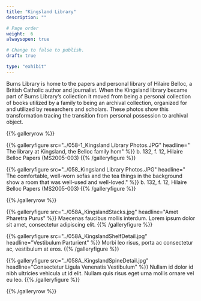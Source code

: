 ```yaml
---
title: "Kingsland Library"
description: ""

# Page order
weight:  6
alwaysopen: true

# Change to false to publish.
draft: true

type: "exhibit"
---
```

Burns Library is home to the papers and personal library of Hilaire Belloc, a British Catholic author and journalist. When the Kingsland library became part of Burns Library’s collection it moved from being a personal collection of books utilized by a family to being an archival collection, organized for and utilized by researchers and scholars. These photos show this transformation tracing the transition from personal possession to archival object. 

{{% galleryrow %}}

{{% galleryfigure src="../058-1_Kingsland Library Photos.JPG" headline=" The library at Kingsland, the Belloc family hom" %}}
b. 132, f. 12, Hilaire Belloc Papers (MS2005-003)
{{% /galleryfigure %}}

{{% galleryfigure src="../058_Kingsland Library Photos.JPG" headline=" The comfortable, well-worn sofas and the tea things in the background show a room that was well-used and well-loved." %}}
b. 132, f. 12, Hilaire Belloc Papers (MS2005-003)
{{% /galleryfigure %}}

{{% /galleryrow %}}

{{% galleryfigure src="../058A_KingslandStacks.jpg" headline="Amet Pharetra Purus" %}}
Maecenas faucibus mollis interdum. Lorem ipsum dolor sit amet, consectetur adipiscing elit.
{{% /galleryfigure %}}

{{% galleryfigure src="../058A_KingslandShelfDetail.jpg" headline="Vestibulum Parturient" %}}
Morbi leo risus, porta ac consectetur ac, vestibulum at eros.
{{% /galleryfigure %}}

{{% galleryfigure src="../058A_KingslandSpineDetail.jpg" headline="Consectetur Ligula Venenatis Vestibulum" %}}
Nullam id dolor id nibh ultricies vehicula ut id elit. Nullam quis risus eget urna mollis ornare vel eu leo.
{{% /galleryfigure %}}

{{% /galleryrow %}}